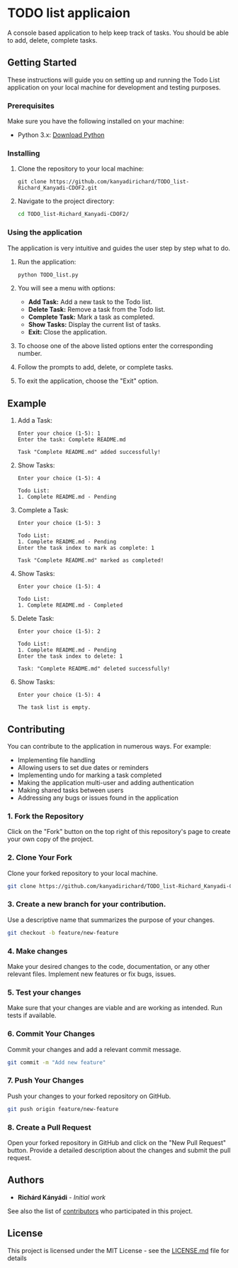 # TODO list applicaion
A console based application to help keep track of tasks. You should be able to add, delete, complete tasks.

## Getting Started

These instructions will guide you on setting up and running the Todo List application on your local machine for development and testing purposes.

### Prerequisites

Make sure you have the following installed on your machine:

- Python 3.x: [Download Python](https://www.python.org/downloads/)


### Installing

1. Clone the repository to your local machine:

    ```Open git bash
    git clone https://github.com/kanyadirichard/TODO_list-Richard_Kanyadi-CDOF2.git
    ```

2. Navigate to the project directory:

    ```bash
    cd TODO_list-Richard_Kanyadi-CDOF2/
    ```

### Using the application

The application is very intuitive and guides the user step by step what to do. 

1. Run the application:

    ```bash
    python TODO_list.py
    ```

2. You will see a menu with options:

    - **Add Task:** Add a new task to the Todo list.
    - **Delete Task:** Remove a task from the Todo list.
    - **Complete Task:** Mark a task as completed.
    - **Show Tasks:** Display the current list of tasks.
    - **Exit:** Close the application.

3. To choose one of the above listed options enter the corresponding number.

4. Follow the prompts to add, delete, or complete tasks.

5. To exit the application, choose the "Exit" option.

## Example

1. Add a Task:

    ```
    Enter your choice (1-5): 1
    Enter the task: Complete README.md

    Task "Complete README.md" added successfully!
    ```

2. Show Tasks:

    ```
    Enter your choice (1-5): 4

    Todo List:
    1. Complete README.md - Pending
    ```

3. Complete a Task:

    ```
    Enter your choice (1-5): 3

    Todo List:
    1. Complete README.md - Pending
    Enter the task index to mark as complete: 1

    Task "Complete README.md" marked as completed!
    ```

4. Show Tasks:

    ```
    Enter your choice (1-5): 4

    Todo List:
    1. Complete README.md - Completed
    ```

5. Delete Task:

    ```
    Enter your choice (1-5): 2

    Todo List:
    1. Complete README.md - Pending
    Enter the task index to delete: 1

    Task: "Complete README.md" deleted successfully!
    ```
6. Show Tasks:

    ```
    Enter your choice (1-5): 4

    The task list is empty.
    ```

## Contributing

You can contribute to the application in numerous ways.
For example:
* Implementing file handling
* Allowing users to set due dates or reminders
* Implementing undo for marking a task completed
* Making the application multi-user and adding authentication
* Making shared tasks between users
* Addressing any bugs or issues found in the application

### 1. Fork the Repository

Click on the "Fork" button on the top right of this repository's page to create your own copy of the project.

### 2. Clone Your Fork

Clone your forked repository to your local machine.

```bash
git clone https://github.com/kanyadirichard/TODO_list-Richard_Kanyadi-CDOF2.git
```

### 3. Create a new branch for your contribution. 

Use a descriptive name that summarizes the purpose of your changes.

```bash
git checkout -b feature/new-feature
```

### 4. Make changes

Make your desired changes to the code, documentation, or any other relevant files. Implement new features or fix bugs, issues.

### 5. Test your changes

Make sure that your changes are viable and are working as intended. Run tests if available.

### 6. Commit Your Changes

Commit your changes and add a relevant commit message.

```bash
git commit -m "Add new feature"
```

### 7. Push Your Changes

Push your changes to your forked repository on GitHub.

```bash
git push origin feature/new-feature
```

### 8. Create a Pull Request

Open your forked repository in GitHub and click on the "New Pull Request" button. Provide a detailed description about the changes and submit the pull request.

## Authors

* **Richárd Kányádi** - *Initial work*

See also the list of [contributors](https://github.com/kanyadirichard/TODO_list-Richard_Kanyadi-CDOF2/graphs/contributors) who participated in this project.

## License

This project is licensed under the MIT License - see the [LICENSE.md](LICENSE.md) file for details
